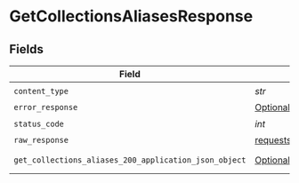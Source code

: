 # GetCollectionsAliasesResponse


## Fields

| Field                                                                                                                   | Type                                                                                                                    | Required                                                                                                                | Description                                                                                                             |
| ----------------------------------------------------------------------------------------------------------------------- | ----------------------------------------------------------------------------------------------------------------------- | ----------------------------------------------------------------------------------------------------------------------- | ----------------------------------------------------------------------------------------------------------------------- |
| `content_type`                                                                                                          | *str*                                                                                                                   | :heavy_check_mark:                                                                                                      | N/A                                                                                                                     |
| `error_response`                                                                                                        | [Optional[shared.ErrorResponse]](../../models/shared/errorresponse.md)                                                  | :heavy_minus_sign:                                                                                                      | error                                                                                                                   |
| `status_code`                                                                                                           | *int*                                                                                                                   | :heavy_check_mark:                                                                                                      | N/A                                                                                                                     |
| `raw_response`                                                                                                          | [requests.Response](https://requests.readthedocs.io/en/latest/api/#requests.Response)                                   | :heavy_minus_sign:                                                                                                      | N/A                                                                                                                     |
| `get_collections_aliases_200_application_json_object`                                                                   | [Optional[GetCollectionsAliases200ApplicationJSON]](../../models/operations/getcollectionsaliases200applicationjson.md) | :heavy_minus_sign:                                                                                                      | successful operation                                                                                                    |